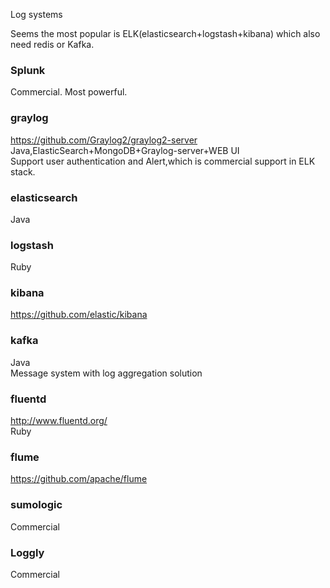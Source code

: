 Log systems

Seems the most popular is ELK(elasticsearch+logstash+kibana) which also need redis or Kafka.  

### Splunk
Commercial. Most powerful.  

### graylog  
https://github.com/Graylog2/graylog2-server  
Java,ElasticSearch+MongoDB+Graylog-server+WEB UI  
Support user authentication and Alert,which is commercial support in ELK stack.  


### elasticsearch
Java


### logstash
Ruby


### kibana
https://github.com/elastic/kibana


### kafka  
Java   
Message system with log aggregation solution  


### fluentd  
http://www.fluentd.org/  
Ruby  


### flume
https://github.com/apache/flume


### sumologic  
Commercial  


### Loggly  
Commercial  



